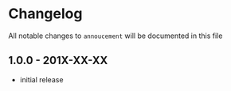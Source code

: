 # Changelog

All notable changes to `annoucement` will be documented in this file

## 1.0.0 - 201X-XX-XX

- initial release
